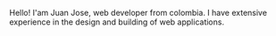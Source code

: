 Hello! I'am Juan Jose, web developer from colombia. I have extensive experience in the design and building of web applications.
